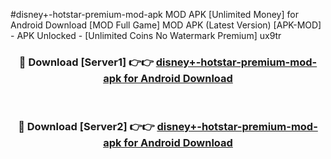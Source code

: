 #disney+-hotstar-premium-mod-apk MOD APK [Unlimited Money] for Android Download [MOD Full Game] MOD APK (Latest Version) [APK-MOD] - APK Unlocked - [Unlimited Coins No Watermark Premium] ux9tr



<div align="center">

<h3>🔴 Download [Server1] 👉👉 <a href="https://andorid.site?title=disney+-hotstar-premium-mod-apk&ref=13M1">disney+-hotstar-premium-mod-apk for Android Download</a></h3><br>

<h3>🔴 Download [Server2] 👉👉 <a href="https://andorid.site?title=disney+-hotstar-premium-mod-apk&ref=13M1">disney+-hotstar-premium-mod-apk for Android Download</a></h3>
</div>
